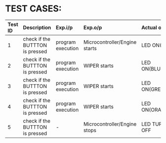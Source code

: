 <h1> TEST CASES: </h1>



| Test ID	| Description |	Exp.i/p	| Exp.o/p |	Actual o/p | STATUS |
| :------ | :---------- | :------ | :------ | :--------- | :----- |
| 1 |	check if the BUTTTON is pressed |	program execution |	Microcontroller/Engine starts |	LED ON(RED) |	PASS |
| 2	| check if the BUTTTON is pressed |	program execution	| WIPER starts | LED ON(BLUE)	| PASS |
| 3	| check if the BUTTTON is pressed |	program execution |	WIPER starts | LED ON(GREEN) |	PASS |
| 4	| check if the BUTTTON is pressed	| program execution	| WIPER starts	| LED ON(ORANGE) |	PASS |
| 5	| check if the BUTTTON is pressed	| -	| Microcontroller/Engine stops	| LED TURNED OFF |	PASS |

